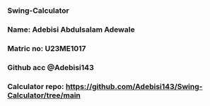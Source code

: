 ### Swing-Calculator
### Name: Adebisi Abdulsalam Adewale
### Matric no: U23ME1017
### Github acc @Adebisi143
### Calculator repo: https://github.com/Adebisi143/Swing-Calculator/tree/main
